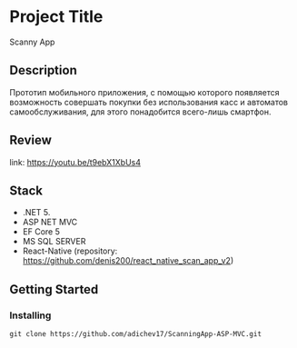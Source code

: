 # Project Title

Scanny App

## Description

Прототип мобильного приложения, с помощью которого появляется возможность совершать покупки без использования касс и автоматов самообслуживания, для этого понадобится всего-лишь смартфон.

## Review

link: https://youtu.be/t9ebX1XbUs4

## Stack

- .NET 5.
- ASP NET MVC
- EF Core 5
- MS SQL SERVER
- React-Native (repository: https://github.com/denis200/react_native_scan_app_v2)

## Getting Started

### Installing

```
git clone https://github.com/adichev17/ScanningApp-ASP-MVC.git
```

